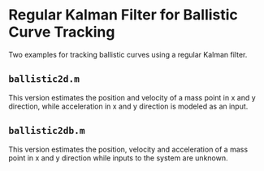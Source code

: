 # Regular Kalman Filter for Ballistic Curve Tracking

Two examples for tracking ballistic curves using a regular Kalman filter.

## `ballistic2d.m`

This version estimates the position and velocity of a mass point in x and y direction, while acceleration in x and y direction is modeled as an input.

## `ballistic2db.m`

This version estimates the position, velocity and acceleration of a mass point in x and y direction while inputs to the system are unknown.
